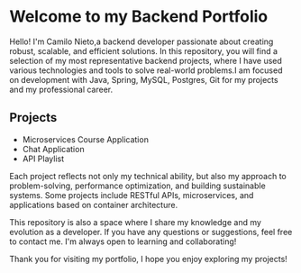 # Welcome to my Backend Portfolio

Hello! I'm Camilo Nieto,a backend developer passionate about creating robust, scalable, and efficient solutions. In this repository, you will find a selection of my most representative backend projects, where I have used various technologies and tools to solve real-world problems.I am focused on development with Java, Spring, MySQL, Postgres, Git for my projects and my professional career.

## Projects
- Microservices Course Application
- Chat Application
- API Playlist

Each project reflects not only my technical ability, but also my approach to problem-solving, performance optimization, and building sustainable systems. Some projects include RESTful APIs, microservices, and applications based on container architecture.

This repository is also a space where I share my knowledge and my evolution as a developer. If you have any questions or suggestions, feel free to contact me. I'm always open to learning and collaborating!

Thank you for visiting my portfolio, I hope you enjoy exploring my projects!
  
